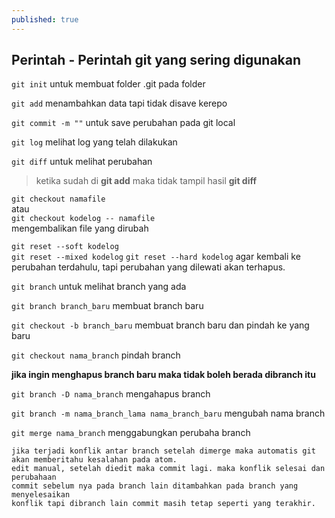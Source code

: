 ```yaml
---
published: true
---
```

## Perintah - Perintah git yang sering digunakan

``git init``
untuk membuat folder .git pada folder

``git add`` 
menambahkan data tapi tidak disave kerepo

``git commit -m ""`` 
untuk save perubahan pada git local

``git log`` 
melihat log yang telah dilakukan

``git diff`` 
untuk melihat perubahan
> ketika sudah di __git add__ maka tidak tampil hasil __git diff__
        
``git checkout namafile``  
atau  
``git checkout kodelog -- namafile``  
mengembalikan file yang dirubah

``git reset --soft kodelog``  
``git reset --mixed kodelog``
``git reset --hard kodelog``
agar kembali ke perubahan terdahulu, tapi perubahan yang dilewati akan terhapus.

``git branch`` 
untuk melihat branch yang ada

``git branch branch_baru`` 
membuat branch baru 

``git checkout -b branch_baru`` 
membuat branch baru dan pindah ke yang baru

``git checkout nama_branch`` 
pindah branch

__jika ingin menghapus branch baru maka tidak boleh berada dibranch itu__

``git branch -D nama_branch`` 
mengahapus branch

``git branch -m nama_branch_lama nama_branch_baru`` 
mengubah nama branch

``git merge nama_branch`` 
menggabungkan perubaha branch

>> 
    jika terjadi konflik antar branch setelah dimerge maka automatis git akan memberitahu kesalahan pada atom.
    edit manual, setelah diedit maka commit lagi. maka konflik selesai dan perubahaan 
    commit sebelum nya pada branch lain ditambahkan pada branch yang menyelesaikan
    konflik tapi dibranch lain commit masih tetap seperti yang terakhir.
